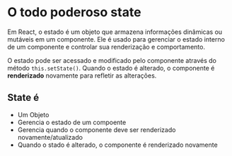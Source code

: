 # O todo poderoso state

Em React, o estado é um objeto que armazena informações dinâmicas ou mutáveis 
em um componente. Ele é usado para gerenciar o estado interno de um componente 
e controlar sua renderização e comportamento.

O estado pode ser acessado e modificado pelo componente através do método 
`this.setState()`. Quando o estado é alterado, o componente é **renderizado** 
novamente para refletir as alterações.

## State é

- Um Objeto
- Gerencia o estado de um compoente
- Gerencia quando o componente deve ser renderizado novamente/atualizado
- Quando o stado é alterado, o componente é renderizado novamente

